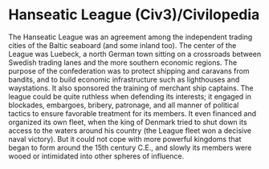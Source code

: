 # Hanseatic League (Civ3)/Civilopedia

The Hanseatic League was an agreement among the independent trading cities of the Baltic seaboard (and some inland too). The center of 
the League was Luebeck, a north German town sitting on a crossroads between Swedish trading lanes and the more southern economic regions. 
The purpose of the confederation was to protect shipping and caravans from bandits, and to build economic infrastructure such as lighthouses 
and waystations. It also sponsored the training of merchant ship captains. The league could be quite ruthless when defending its interests; it 
engaged in blockades, embargoes, bribery, patronage, and all manner of political tactics to ensure favorable treatment for its members. It even 
financed and organized its own fleet, when the king of Denmark tried to shut down its access to the waters around his country (the League fleet won 
a decisive naval victory). But it could not cope with more powerful kingdoms that began to form around the 15th century C.E., and slowly its members were 
wooed or intimidated into other spheres of influence.